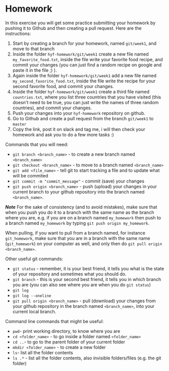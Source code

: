 # Homework

In this exercise you will get some practice submitting your homework by pushing it to Github and then creating a pull request. Here are the instructions:

1. Start by creating a branch for your homework, named `git/week1`, and move to that branch
2. Inside the folder `hyf-homework/git/week1` create a new file named `my_favorite_food.txt`, inside the file write your favorite food recipe, and commit your changes (you can just find a random recipe on google and paste it in the file ;) ).
3. Again inside the folder `hyf-homework/git/week1` add a new file named `my_second_favorite_food.txt`, inside the file write the recipe for your second favorite food, and commit your changes.
4. Inside the folder `hyf-homework/git/week1` create a third file named `countries.txt`, where you list three countries that you have visited (this doesn't need to be true, you can just write the names of three random countries), and commit your changes.
5. Push your changes into your `hyf-homework` repository on github.
6. Go to Github and create a pull request from the branch `git/week1` to `master`
7. Copy the link, post it on slack and tag me, i will then check your homework and ask you to do a few more tasks :)


Commands that you will need: 
 - `git branch <branch_name>` - to create a new branch named `<branch_name>`
 - `git checkout <branch_name>` - to move to a branch named `<branch_name>`
 - `git add <file_name>` - tell git to start tracking a file and to update what will be commited
 - `git commit -m "commit_message"` - commit (save) your changes
 - `git push origin <branch_name>` - push (upload) your changes in your current branch to your github repository into the branch named `<branch_name>`.
 
 
 ***Note***
  For the sake of consistency (and to avoid mistakes), make sure that when you push you do it to a branch with the same name as the branch where you are, e.g. if you are on a branch named `my_homework` then push to a branch named `my_homework` by typing `git push origin my_homework`.
  
  When pulling, if you want to pull from a branch named, for instance `git_homework`, make sure that you are in a branch with the same name (`git_homework`) on your computer as well, and only then do `git pull origin <branch_name>`.


Other useful git commands:
 - `git status` - remember, it is your best friend, it tells you what is the state of your repository and sometimes what you should do.
 - `git branch` - this is your second best friend, it tells you in which branch you are (you can also see where you are when you do `git status`)
  - `git log`
  - `git log --oneline`
  - `git pull origin <branch_name>` - pull (download) your changes from your github repository in the branch named `<branch_name>`, into your current local branch. 

Command line commands that might be useful:
 - `pwd`- print working directory, to know where you are 
 - `cd <folder_name>` - to go inside a folder named `<folder_name>` 
 - `cd ..`- to go to the parent folder of your current folder
 - `mkdir <folder_name>` - to create a new folder
 - `ls`- list all the folder contents
 - `ls .*` - list all the folder contents, also invisible folders/files (e.g. the git folder)

